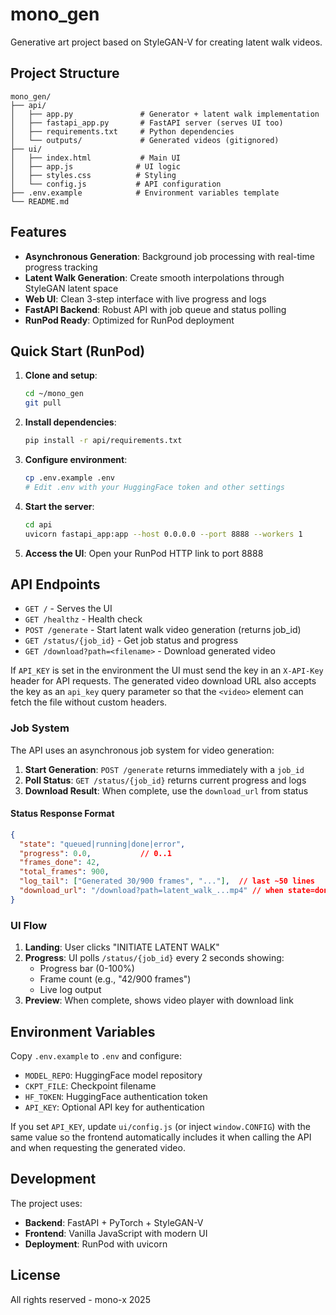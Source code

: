 # mono_gen

Generative art project based on StyleGAN-V for creating latent walk videos.

## Project Structure

```
mono_gen/
├── api/
│   ├── app.py               # Generator + latent walk implementation
│   ├── fastapi_app.py       # FastAPI server (serves UI too)
│   ├── requirements.txt     # Python dependencies
│   └── outputs/             # Generated videos (gitignored)
├── ui/
│   ├── index.html           # Main UI
│   ├── app.js              # UI logic
│   ├── styles.css          # Styling
│   └── config.js           # API configuration
├── .env.example            # Environment variables template
└── README.md
```

## Features

- **Asynchronous Generation**: Background job processing with real-time progress tracking
- **Latent Walk Generation**: Create smooth interpolations through StyleGAN latent space
- **Web UI**: Clean 3-step interface with live progress and logs
- **FastAPI Backend**: Robust API with job queue and status polling
- **RunPod Ready**: Optimized for RunPod deployment

## Quick Start (RunPod)

1. **Clone and setup**:
   ```bash
   cd ~/mono_gen
   git pull
   ```

2. **Install dependencies**:
   ```bash
   pip install -r api/requirements.txt
   ```

3. **Configure environment**:
   ```bash
   cp .env.example .env
   # Edit .env with your HuggingFace token and other settings
   ```

4. **Start the server**:
   ```bash
   cd api
   uvicorn fastapi_app:app --host 0.0.0.0 --port 8888 --workers 1
   ```

5. **Access the UI**: Open your RunPod HTTP link to port 8888

## API Endpoints

- `GET /` - Serves the UI
- `GET /healthz` - Health check
- `POST /generate` - Start latent walk video generation (returns job_id)
- `GET /status/{job_id}` - Get job status and progress
- `GET /download?path=<filename>` - Download generated video

If `API_KEY` is set in the environment the UI must send the key in an `X-API-Key`
header for API requests. The generated video download URL also accepts the key as an
`api_key` query parameter so that the `<video>` element can fetch the file without
custom headers.

### Job System

The API uses an asynchronous job system for video generation:

1. **Start Generation**: `POST /generate` returns immediately with a `job_id`
2. **Poll Status**: `GET /status/{job_id}` returns current progress and logs
3. **Download Result**: When complete, use the `download_url` from status

#### Status Response Format

```json
{
  "state": "queued|running|done|error",
  "progress": 0.0,           // 0..1
  "frames_done": 42,
  "total_frames": 900,
  "log_tail": ["Generated 30/900 frames", "..."],  // last ~50 lines
  "download_url": "/download?path=latent_walk_...mp4" // when state=done
}
```

### UI Flow

1. **Landing**: User clicks "INITIATE LATENT WALK"
2. **Progress**: UI polls `/status/{job_id}` every 2 seconds showing:
   - Progress bar (0-100%)
   - Frame count (e.g., "42/900 frames")
   - Live log output
3. **Preview**: When complete, shows video player with download link

## Environment Variables

Copy `.env.example` to `.env` and configure:

- `MODEL_REPO`: HuggingFace model repository
- `CKPT_FILE`: Checkpoint filename
- `HF_TOKEN`: HuggingFace authentication token
- `API_KEY`: Optional API key for authentication

If you set `API_KEY`, update `ui/config.js` (or inject `window.CONFIG`) with the same
value so the frontend automatically includes it when calling the API and when
requesting the generated video.

## Development

The project uses:
- **Backend**: FastAPI + PyTorch + StyleGAN-V
- **Frontend**: Vanilla JavaScript with modern UI
- **Deployment**: RunPod with uvicorn

## License

All rights reserved - mono-x 2025